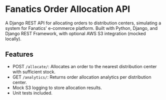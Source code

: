 # Fanatics Order Allocation API

A Django REST API for allocating orders to distribution centers, simulating a system for Fanatics' e-commerce platform. Built with Python, Django, and Django REST Framework, with optional AWS S3 integration (mocked locally).

## Features
- POST `/allocate/`: Allocates an order to the nearest distribution center with sufficient stock.
- GET `/analytics/`: Returns order allocation analytics per distribution center.
- Mock S3 logging to store allocation results.
- Unit tests included.